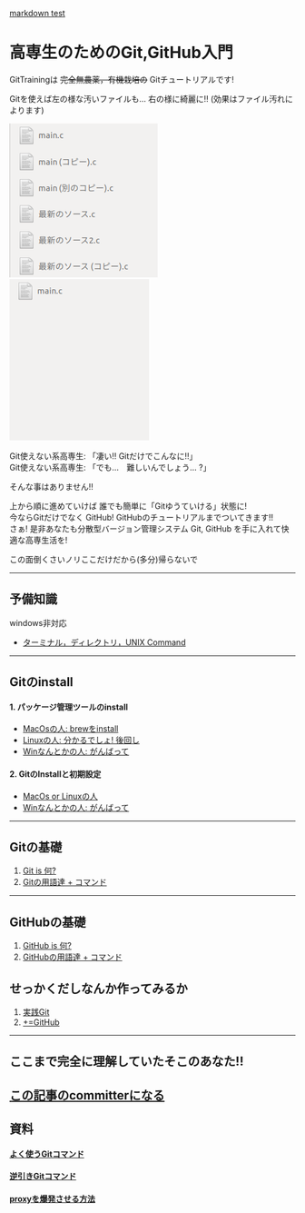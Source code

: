 [markdown test](https://github.com/fuller-kport/GitTraining/blob/master/MARKDOWN_TEST.md)

# 高専生のためのGit,GitHub入門
GitTrainingは ~~完全無農薬，有機栽培の~~ Gitチュートリアルです!

Gitを使えば左の様な汚いファイルも…   右の様に綺麗に!! (効果はファイル汚れによります)  

![効果はファイル汚れによります](https://github.com/fuller-kport/GitTraining/blob/master/resource/images/bad.png)
![効果はファイル汚れによります](https://github.com/fuller-kport/GitTraining/blob/master/resource/images/good.png)


Git使えない系高専生: 「凄い!! Gitだけでこんなに!!」  
Git使えない系高専生: 「でも…　難しいんでしょう… ?」  

そんな事はありません!!

上から順に進めていけば 誰でも簡単に「Gitゆうていける」状態に!  
今ならGitだけでなく GitHub! GitHubのチュートリアルまでついてきます!!  
さぁ! 是非あなたも分散型バージョン管理システム Git, GitHub を手に入れて快適な高専生活を!  

この面倒くさいノリここだけだから(多分)帰らないで

---
## 予備知識
windows非対応
- [ターミナル，ディレクトリ，UNIX Command](https://github.com/fuller-kport/GitTraining/blob/master/resource/pages/unix_command.md)

---
## Gitのinstall
#### 1. パッケージ管理ツールのinstall
- [MacOsの人: brewをinstall](https://github.com/fuller-kport/GitTraining/blob/master/resource/pages/how_to_install/brew.md)
- [Linuxの人: 分かるでしょ! 後回し](https://google.com)
- [Winなんとかの人: がんばって](https://google.com)
#### 2. GitのInstallと初期設定
- [MacOs or Linuxの人](https://github.com/fuller-kport/GitTraining/blob/master/resource/pages/how_to_install/git.md)
- [Winなんとかの人: がんばって](https://google.com)
---
## Gitの基礎
1. [Git is 何?](https://github.com/fuller-kport/GitTraining/blob/master/resource/pages/what_is_git.md)
1. [Gitの用語達 + コマンド](https://github.com/fuller-kport/GitTraining/blob/master/resource/pages/words_for_git.md)
---
## GitHubの基礎
1. [GitHub is 何?](https://github.com/fuller-kport/GitTraining/blob/master/resource/pages/what_is_github.md)
1. [GitHubの用語達 + コマンド](https://github.com/fuller-kport/GitTraining/blob/master/resource/pages/words_for_github.md)


## せっかくだしなんか作ってみるか
1. [実践Git](https://github.com/fuller-kport/GitTraining/blob/master/resource/pages/practice_for_git.md)
1. [+=GitHub](https://github.com/fuller-kport/GitTraining/blob/master/resource/pages/practice_for_github.md)

---
## ここまで完全に理解していたそこのあなた!!
[この記事のcommitterになる](https://google.com)
---

## 資料
#### [よく使うGitコマンド](https://google.com)
#### [逆引きGitコマンド](https://google.com)
#### [proxyを爆発させる方法](https://google.com)
